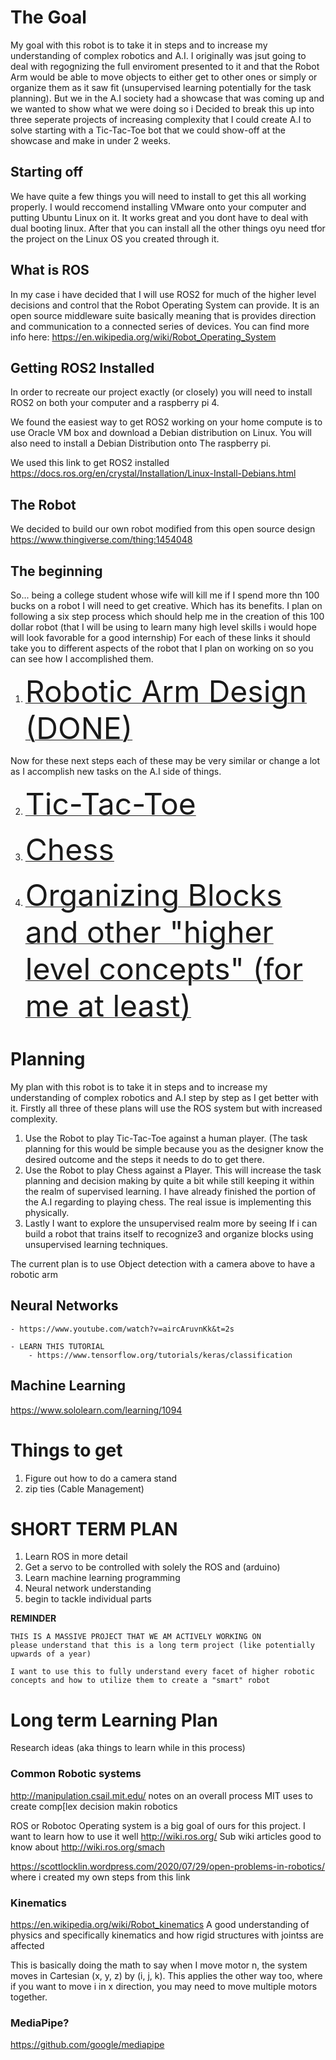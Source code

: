 # The Goal

My goal with this robot is to take it in steps and to increase my understanding of complex robotics and A.I. I originally was jsut going to deal with regognizing the full enviroment presented to it and that the Robot Arm would be able to move objects to either get to other ones or simply or organize them as it saw fit (unsupervised learning potentially for the task planning). But we in the A.I society had a showcase that was coming up and we wanted to show what we were doing so i Decided to break this up into three seperate projects of increasing complexity that I could create A.I to solve starting with a Tic-Tac-Toe bot that we could show-off at the showcase and make in under 2 weeks.

## Starting off
We have quite a few things you will need to install to get this all working properly. 
I would reccomend installing VMware onto your computer and putting Ubuntu Linux on it. It works great and you dont have to deal with dual booting linux. After that you can install all the other things oyu need tfor the project on the Linux OS you created through it.

## What is ROS
In my case i have decided that I will use ROS2 for much of the higher level decisions and control that the Robot Operating System can provide. It is an open source middleware suite basically meaning that is provides direction and communication to a connected series of devices. You can find more info here: https://en.wikipedia.org/wiki/Robot_Operating_System

## Getting ROS2 Installed

In order to recreate our project exactly (or closely) you will need to install ROS2 on both your computer and a raspberry pi 4. 

We found the easiest way to get ROS2 working on your home compute is to use Oracle VM box and download a Debian distribution on Linux. You will also need to install a Debian Distribution onto The raspberry pi.

We used this link to get ROS2 installed 
https://docs.ros.org/en/crystal/Installation/Linux-Install-Debians.html

## The Robot
We decided to build our own robot modified from this open source design https://www.thingiverse.com/thing:1454048




## The beginning
So... being a college student whose wife will kill me if I spend more thn 100 bucks on a robot I will need to get creative. Which has its benefits. I plan on following 
a six step process which should help me in the creation of this 100 dollar robot (that I will be using to learn many high level skills i would hope will look favorable for a good internship)
For each of these links it should take you to different aspects of the robot that I plan on working on so you can see how I accomplished them.

1. [ <font size="30"> Robotic Arm Design (DONE)</font>](RAD.md)

Now for these next steps each of these may be very similar or change a lot as I accomplish new tasks on the A.I side of things.

2. [ <font size="30"> Tic-Tac-Toe </font>](https://github.com/sai-byui/CV-Robot/blob/main/tictactoe_bot/tictactoe.md) 

3. [ <font size="30"> Chess </font>](https://github.com/sai-byui/CV-Robot/blob/main/chess_bot/chess.md)   

4. [ <font size="30"> Organizing Blocks and other "higher level concepts" (for me at least) </font>](https://github.com/sai-byui/CV-Robot/blob/main/complexROS_bot/blocks.md) 


# Planning
My plan with this robot is to take it in steps and to increase my understanding of complex robotics and A.I step by step as I get better with it.
Firstly all three of these plans will use the ROS system but with increased complexity.

1. Use the Robot to play Tic-Tac-Toe against a human player. (The task planning for this would be simple because you as the designer know the desired outcome and the steps it needs to do to get there.
2. Use the Robot to play Chess against a Player. This will increase the task planning and decision making by quite a bit while still keeping it within the realm of supervised learning. I have already finished the portion of the A.I regarding to playing chess. The real issue is implementing this physically.
3. Lastly I want to explore the unsupervised realm more by seeing If i can build a robot that trains itself to recognize3 and organize blocks using unsupervised learning techniques.

The current plan is to use Object detection with a camera above to have a robotic arm


## Neural Networks

    - https://www.youtube.com/watch?v=aircAruvnKk&t=2s 

    - LEARN THIS TUTORIAL
        - https://www.tensorflow.org/tutorials/keras/classification
        
## Machine Learning
https://www.sololearn.com/learning/1094


# Things to get
1. Figure out how to do a camera stand
2. zip ties (Cable Management)


# SHORT TERM PLAN
1. Learn ROS in more detail
2. Get a servo to be controlled with solely the ROS and (arduino)
3. Learn machine learning programming
4. Neural network understanding
5. begin to tackle individual parts

**REMINDER**

    THIS IS A MASSIVE PROJECT THAT WE AM ACTIVELY WORKING ON
    please understand that this is a long term project (like potentially upwards of a year)

    I want to use this to fully understand every facet of higher robotic 
    concepts and how to utilize them to create a "smart" robot
# Long term Learning Plan  
Research ideas (aka things to learn while in this process)
### Common Robotic systems
http://manipulation.csail.mit.edu/
notes on an overall process MIT uses to create comp[lex decision makin robotics

ROS or Robotoc Operating system is a big goal of ours for this project. I want to learn how to use it well
http://wiki.ros.org/
        Sub wiki articles good to know about
        http://wiki.ros.org/smach

https://scottlocklin.wordpress.com/2020/07/29/open-problems-in-robotics/
where i created my own steps from this link


### Kinematics
https://en.wikipedia.org/wiki/Robot_kinematics
A good understanding of physics and specifically kinematics and how rigid structures with jointss are affected


This is basically doing the math to say when I move motor n, the system moves in Cartesian (x, y, z) by (i, j, k). 
This applies the other way too, where if you want to move i in x direction, you may need to move multiple motors together.


### MediaPipe?
https://github.com/google/mediapipe


